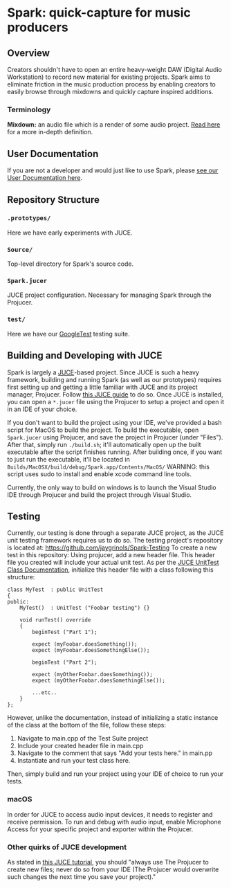 # Spark: quick-capture for music producers

## Overview
Creators shouldn't have to open an entire heavy-weight DAW (Digital Audio Workstation) to record new material for existing projects. Spark aims to eliminate friction in the music production process by enabling creators to easily browse through mixdowns and quickly capture inspired additions.

### Terminology
**Mixdown:** an audio file which is a render of some audio project. [Read here](https://backtracks.fm/resources/podcast-dictionary/mixdown+of+audio) for a more in-depth definition.

## User Documentation
If you are not a developer and would just like to use Spark, please [see our User Documentation here](https://docs.google.com/document/d/1uvdGcDdwmmioiQLi-uWVZDDIGqzRN33mTG3bzXqQsGM/edit?usp=sharing).

## Repository Structure
### `.prototypes/`
Here we have early experiments with JUCE.

### `Source/`
Top-level directory for Spark's source code.

### `Spark.jucer`
JUCE project configuration. Necessary for managing Spark through the Projucer.

### `test/`
Here we have our [GoogleTest](https://github.com/google/googletest) testing suite.

## Building and Developing with JUCE
Spark is largely a [JUCE](https://juce.com/)-based project. Since JUCE is such a heavy framework, building and running Spark (as well as our prototypes) requires first setting up and getting a little familiar with JUCE and its project manager, Projucer. Follow [this JUCE guide](https://docs.juce.com/master/tutorial_new_projucer_project.html) to do so. Once JUCE is installed, you can open a `*.jucer` file using the Projucer to setup a project and open it in an IDE of your choice. 

If you don't want to build the project using your IDE, we've provided a bash script for MacOS to build the project. To build the executable, open `Spark.jucer` using Projucer, and save the project in Projucer (under "Files"). After that, simply run `./build.sh`; it'll automatically open up the built executable after the script finishes running. After building once, if you want to just run the executable, it'll be located in `Builds/MacOSX/build/debug/Spark.app/Contents/MacOS/`
WARNING: this script uses sudo to install and enable xcode command line tools.

Currently, the only way to build on windows is to launch the Visual Studio IDE through Projucer and build the project through Visual Studio.

## Testing
Currently, our testing is done through a separate JUCE project, as the JUCE unit testing framework requires us to do so. The testing project's repository is located at: https://github.com/jaygrinols/Spark-Testing
To create a new test in this repository:
Using projucer, add a new header file. This header file you created will include your actual unit test.
As per the [JUCE UnitTest Class Documentation](https://docs.juce.com/master/classUnitTest.html), initialize this header file with a class following this structure:
```
class MyTest  : public UnitTest
{
public:
    MyTest()  : UnitTest ("Foobar testing") {}
 
    void runTest() override
    {
        beginTest ("Part 1");
 
        expect (myFoobar.doesSomething());
        expect (myFoobar.doesSomethingElse());
 
        beginTest ("Part 2");
 
        expect (myOtherFoobar.doesSomething());
        expect (myOtherFoobar.doesSomethingElse());
 
        ...etc..
    }
};
```
However, unlike the documentation, instead of initializing a static instance of the class at the bottom of the file, follow these steps: 
1. Navigate to main.cpp of the Test Suite project
2. Include your created header file in main.cpp
3. Navigate to the comment that says "Add your tests here." in main.pp
4. Instantiate and run your test class here.

Then, simply build and run your project using your IDE of choice to run your tests.

### macOS
In order for JUCE to access audio input devices, it needs to register and receive permission. To run and debug with audio input, enable Microphone Access for your specific project and exporter within the Projucer.

### Other quirks of JUCE development
As stated in [this JUCE tutorial](https://docs.juce.com/master/tutorial_main_component.html), you should "always use The Projucer to create new files; never do so from your IDE (The Projucer would overwrite such changes the next time you save your project)."
